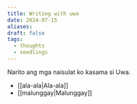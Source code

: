 ```yaml
---
title: Writing with uwa
date: 2024-07-15
aliases: 
draft: false
tags:
  - thoughts
  - seedlings
---
```

Narito ang mga naisulat ko kasama si Uwa.

- [[ala-ala|Ala-ala]]
- [[malunggay|Malunggay]]